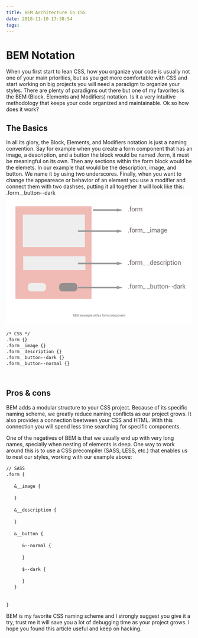 ```yaml
---
title: BEM Architecture in CSS
date: 2018-11-10 17:38:54
tags:
---
```


# BEM Notation 

When you first start to lean CSS, how you organize your code is usually not one of your main priorities, but as you get more comfortable with CSS and start working on big projects you will need a paradigm to organize your styles. There are plenty of paradigms out there but one of my favorites is the BEM (Block, Elements and Modifiers) notation. Is it a very intuitive methodology that keeps your code organized and maintainable. Ok so how does it work? 

## The Basics 
In all its glory, the Block, Elements, and Modifiers notation is just a naming convention. Say for example when you create a form component that has an image, a description, and a button the block would be named .form, it must be meaningful on its own. Then any sections within the form block would be the elemets. In our example that would be the description, image, and button. We name it by using two underscores. Finally, when you want to change the appeareace or behavior of an element you use a modifier and connect them with two dashses, putting it all together it will look like this:  .form__button--dark
<br/>
<img src="https://raw.githubusercontent.com/AndresXI/Hexo-Blog/master/form.png">

```
/* CSS */
.form {}
.form__image {}
.form__description {}
.form__button--dark {}
.form__button--normal {}
```
<br/>

## Pros & cons 
BEM adds a modular structure to your CSS project. Because of its specific naming scheme, we greatly reduce naming conflicts as our project grows. It also provides a connection beetween your CSS and HTML. With this connection you will spend less time searching for specific components. 

One of the negatives of BEM is that we usually end up with very long names, specially when nesting of elements is deep. One way to work around this is to use a CSS precompiler (SASS, LESS, etc.) that enables us to nest our styles, working with our example above: 

```
// SASS
.form {

   &__image {

   }

   &__description {

   }

   &__button {

      &--normal {

      }

      $--dark {

      }
   }


}
```

BEM is my favorite CSS naming scheme and I strongly suggest you give it a try, trust me it will save you a lot of debugging time as your project grows. I hope you found this article useful and keep on hacking. 